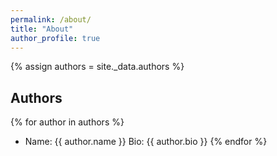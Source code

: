 ```yaml
---
permalink: /about/
title: "About"
author_profile: true
---
```


{% assign authors = site._data.authors %}

## Authors

{% for author in authors %}
- Name: {{ author.name }}
    Bio: {{ author.bio }}
{% endfor %}